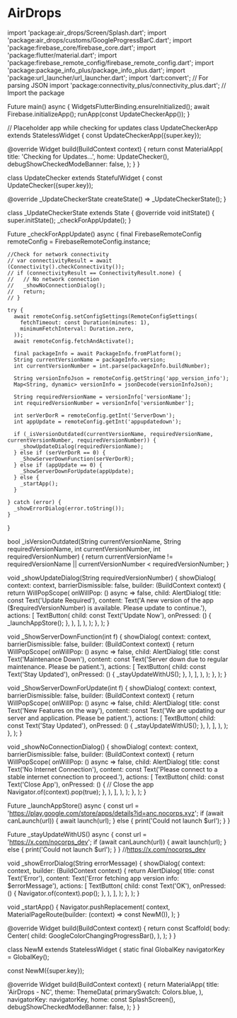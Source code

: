 # AirDrops
 
import 'package:air_drops/Screen/Splash.dart';
import 'package:air_drops/customs/GoogleProgressBarC.dart';
import 'package:firebase_core/firebase_core.dart';
import 'package:flutter/material.dart';
import 'package:firebase_remote_config/firebase_remote_config.dart';
import 'package:package_info_plus/package_info_plus.dart';
import 'package:url_launcher/url_launcher.dart';
import 'dart:convert'; // For parsing JSON
import 'package:connectivity_plus/connectivity_plus.dart'; // Import the package

Future<void> main() async {
  WidgetsFlutterBinding.ensureInitialized();
  await Firebase.initializeApp();
  runApp(const UpdateCheckerApp());
}

// Placeholder app while checking for updates
class UpdateCheckerApp extends StatelessWidget {
  const UpdateCheckerApp({super.key});

  @override
  Widget build(BuildContext context) {
    return const MaterialApp(
      title: 'Checking for Updates...',
      home: UpdateChecker(),
      debugShowCheckedModeBanner: false,
    );
  }
}

class UpdateChecker extends StatefulWidget {
  const UpdateChecker({super.key});

  @override
  _UpdateCheckerState createState() => _UpdateCheckerState();
}

class _UpdateCheckerState extends State<UpdateChecker> {
  @override
  void initState() {
    super.initState();
    _checkForAppUpdate();
  }

  Future<void> _checkForAppUpdate() async {
    final FirebaseRemoteConfig remoteConfig = FirebaseRemoteConfig.instance;

    //Check for network connectivity
    // var connectivityResult = await (Connectivity().checkConnectivity());
    // if (connectivityResult == ConnectivityResult.none) {
    //   // No network connection
    //   _showNoConnectionDialog();
    //   return;
    // }

    try {
      await remoteConfig.setConfigSettings(RemoteConfigSettings(
        fetchTimeout: const Duration(minutes: 1),
        minimumFetchInterval: Duration.zero,
      ));
      await remoteConfig.fetchAndActivate();

      final packageInfo = await PackageInfo.fromPlatform();
      String currentVersionName = packageInfo.version;
      int currentVersionNumber = int.parse(packageInfo.buildNumber);

      String versionInfoJson = remoteConfig.getString('app_version_info');
      Map<String, dynamic> versionInfo = jsonDecode(versionInfoJson);

      String requiredVersionName = versionInfo['versionName'];
      int requiredVersionNumber = versionInfo['versionNumber'];

      int serVerDorR = remoteConfig.getInt('ServerDown');
      int appUpdate = remoteConfig.getInt('appupdatedown');

      if (_isVersionOutdated(currentVersionName, requiredVersionName, currentVersionNumber, requiredVersionNumber)) {
        _showUpdateDialog(requiredVersionName);
      } else if (serVerDorR == 0) {
        _ShowServerDownFunction(serVerDorR);
      } else if (appUpdate == 0) {
        _ShowServerDownForUpdate(appUpdate);
      } else {
        _startApp();
      }

    } catch (error) {
      _showErrorDialog(error.toString());
    }
  }

  bool _isVersionOutdated(String currentVersionName, String requiredVersionName, int currentVersionNumber, int requiredVersionNumber) {
    return currentVersionName != requiredVersionName || currentVersionNumber < requiredVersionNumber;
  }

  void _showUpdateDialog(String requiredVersionNumber) {
    showDialog(
      context: context,
      barrierDismissible: false,
      builder: (BuildContext context) {
        return WillPopScope(
          onWillPop: () async => false,
          child: AlertDialog(
            title: const Text('Update Required'),
            content: Text('A new version of the app ($requiredVersionNumber) is available. Please update to continue.'),
            actions: <Widget>[
              TextButton(
                child: const Text('Update Now'),
                onPressed: () {
                  _launchAppStore();
                },
              ),
            ],
          ),
        );
      },
    );
  }

  void _ShowServerDownFunction(int f) {
    showDialog(
      context: context,
      barrierDismissible: false,
      builder: (BuildContext context) {
        return WillPopScope(
          onWillPop: () async => false,
          child: AlertDialog(
            title: const Text('Maintenance Down'),
            content: const Text('Server down due to regular maintenance. Please be patient.'),
            actions: <Widget>[
              TextButton(
                child: const Text('Stay Updated'),
                onPressed: () {
                  _stayUpdateWithUS();
                },
              ),
            ],
          ),
        );
      },
    );
  }

  void _ShowServerDownForUpdate(int f) {
    showDialog(
      context: context,
      barrierDismissible: false,
      builder: (BuildContext context) {
        return WillPopScope(
          onWillPop: () async => false,
          child: AlertDialog(
            title: const Text('New Features on the way'),
            content: const Text('We are updating our server and application. Please be patient.'),
            actions: <Widget>[
              TextButton(
                child: const Text('Stay Updated'),
                onPressed: () {
                  _stayUpdateWithUS();
                },
              ),
            ],
          ),
        );
      },
    );
  }

  void _showNoConnectionDialog() {
    showDialog(
      context: context,
      barrierDismissible: false,
      builder: (BuildContext context) {
        return WillPopScope(
          onWillPop: () async => false,
          child: AlertDialog(
            title: const Text('No Internet Connection'),
            content: const Text('Please connect to a stable internet connection to proceed.'),
            actions: <Widget>[
              TextButton(
                child: const Text('Close App'),
                onPressed: () {
                  // Close the app
                  Navigator.of(context).pop(true);
                },
              ),
            ],
          ),
        );
      },
    );
  }

  Future<void> _launchAppStore() async {
    const url = 'https://play.google.com/store/apps/details?id=anc.nocorps.xyz';
    if (await canLaunch(url)) {
      await launch(url);
    } else {
      print('Could not launch $url');
    }
  }


  Future<void> _stayUpdateWithUS() async {
    const url = 'https://x.com/nocorps_dev';
    if (await canLaunch(url)) {
      await launch(url);
    } else {
      print('Could not launch $url');
    }
  }
  //https://x.com/nocorps_dev

  void _showErrorDialog(String errorMessage) {
    showDialog(
      context: context,
      builder: (BuildContext context) {
        return AlertDialog(
          title: const Text('Error'),
          content: Text('Error fetching app version info: $errorMessage'),
          actions: <Widget>[
            TextButton(
              child: const Text('OK'),
              onPressed: () {
                Navigator.of(context).pop();
              },
            ),
          ],
        );
      },
    );
  }

  void _startApp() {
    Navigator.pushReplacement(
      context,
      MaterialPageRoute(builder: (context) => const NewM()),
    );
  }

  @override
  Widget build(BuildContext context) {
    return const Scaffold(
      body: Center(
        child: GoogleColorChangingProgressBar(),
      ),
    );
  }
}

class NewM extends StatelessWidget {
  static final GlobalKey<NavigatorState> navigatorKey = GlobalKey<NavigatorState>();

  const NewM({super.key});

  @override
  Widget build(BuildContext context) {
    return MaterialApp(
      title: 'AirDrops - NC',
      theme: ThemeData(
        primarySwatch: Colors.blue,
      ),
      navigatorKey: navigatorKey,
      home: const SplashScreen(),
      debugShowCheckedModeBanner: false,
    );
  }
}
